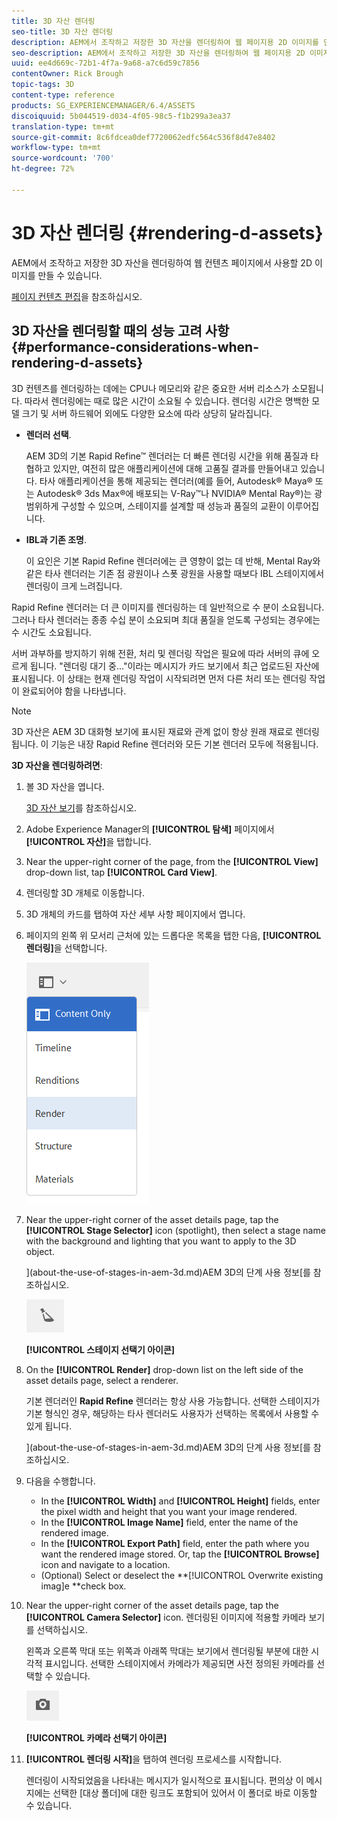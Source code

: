 ```yaml
---
title: 3D 자산 렌더링
seo-title: 3D 자산 렌더링
description: AEM에서 조작하고 저장한 3D 자산을 렌더링하여 웹 페이지용 2D 이미지를 만드는 방법을 살펴봅니다.
seo-description: AEM에서 조작하고 저장한 3D 자산을 렌더링하여 웹 페이지용 2D 이미지를 만드는 방법을 살펴봅니다.
uuid: ee4d669c-72b1-4f7a-9a68-a7c6d59c7856
contentOwner: Rick Brough
topic-tags: 3D
content-type: reference
products: SG_EXPERIENCEMANAGER/6.4/ASSETS
discoiquuid: 5b044519-d034-4f05-98c5-f1b299a3ea37
translation-type: tm+mt
source-git-commit: 8c6fdcea0def7720062edfc564c536f8d47e8402
workflow-type: tm+mt
source-wordcount: '700'
ht-degree: 72%

---
```



# 3D 자산 렌더링 {#rendering-d-assets}

AEM에서 조작하고 저장한 3D 자산을 렌더링하여 웹 컨텐츠 페이지에서 사용할 2D 이미지를 만들 수 있습니다.

[페이지 컨텐츠 편집](/help/sites-authoring/qg-page-authoring.md#editing-your-page-content)을 참조하십시오.

## 3D 자산을 렌더링할 때의 성능 고려 사항 {#performance-considerations-when-rendering-d-assets}

3D 컨텐츠를 렌더링하는 데에는 CPU나 메모리와 같은 중요한 서버 리소스가 소모됩니다. 따라서 렌더링에는 때로 많은 시간이 소요될 수 있습니다. 렌더링 시간은 명백한 모델 크기 및 서버 하드웨어 외에도 다양한 요소에 따라 상당히 달라집니다.

* **렌더러 선택**.

    AEM 3D의 기본 Rapid Refine™ 렌더러는 더 빠른 렌더링 시간을 위해 품질과 타협하고 있지만, 여전히 많은 애플리케이션에 대해 고품질 결과를 만들어내고 있습니다. 타사 애플리케이션을 통해 제공되는 렌더러(예를 들어, Autodesk® Maya® 또는 Autodesk® 3ds Max®에 배포되는 V-Ray™나 NVIDIA® Mental Ray®)는 광범위하게 구성할 수 있으며, 스테이지를 설계할 때 성능과 품질의 교환이 이루어집니다.

* **IBL과 기존 조명**.

   이 요인은 기본 Rapid Refine 렌더러에는 큰 영향이 없는 데 반해, Mental Ray와 같은 타사 렌더러는 기존 점 광원이나 스폿 광원을 사용할 때보다 IBL 스테이지에서 렌더링이 크게 느려집니다.

Rapid Refine 렌더러는 더 큰 이미지를 렌더링하는 데 일반적으로 수 분이 소요됩니다. 그러나 타사 렌더러는 종종 수십 분이 소요되며 최대 품질을 얻도록 구성되는 경우에는 수 시간도 소요됩니다.

서버 과부하를 방지하기 위해 전환, 처리 및 렌더링 작업은 필요에 따라 서버의 큐에 오르게 됩니다. &quot;렌더링 대기 중...&quot;이라는 메시지가 카드 보기에서 최근 업로드된 자산에 표시됩니다. 이 상태는 현재 렌더링 작업이 시작되려면 먼저 다른 처리 또는 렌더링 작업이 완료되어야 함을 나타냅니다.

>[!NOTE]
>
>3D 자산은 AEM 3D 대화형 보기에 표시된 재료와 관계 없이 항상 원래 재료로 렌더링됩니다. 이 기능은 내장 Rapid Refine 렌더러와 모든 기본 렌더러 모두에 적용됩니다.

**3D 자산을 렌더링하려면**:

1. 볼 3D 자산을 엽니다.

   [3D 자산 보기](viewing-3d-assets.md)를 참조하십시오.

1. Adobe Experience Manager의 **[!UICONTROL 탐색]** 페이지에서 **[!UICONTROL 자산]**&#x200B;을 탭합니다.
1. Near the upper-right corner of the page, from the **[!UICONTROL View]** drop-down list, tap **[!UICONTROL Card View]**.
1. 렌더링할 3D 개체로 이동합니다.
1. 3D 개체의 카드를 탭하여 자산 세부 사항 페이지에서 엽니다.
1. 페이지의 왼쪽 위 모서리 근처에 있는 드롭다운 목록을 탭한 다음, **[!UICONTROL 렌더링]**&#x200B;을 선택합니다.

   ![chlimage_1-369](assets/chlimage_1-369.png)

1. Near the upper-right corner of the asset details page, tap the **[!UICONTROL Stage Selector]** icon (spotlight), then select a stage name with the background and lighting that you want to apply to the 3D object.

   ](about-the-use-of-stages-in-aem-3d.md)AEM 3D의 단계 사용 정보[를 참조하십시오.

   ![chlimage_1-370](assets/chlimage_1-370.png)

   **[!UICONTROL 스테이지 선택기 아이콘]**

1. On the **[!UICONTROL Render]** drop-down list on the left side of the asset details page, select a renderer.

   기본 렌더러인 **Rapid Refine** 렌더러는 항상 사용 가능합니다. 선택한 스테이지가 기본 형식인 경우, 해당하는 타사 렌더러도 사용자가 선택하는 목록에서 사용할 수 있게 됩니다.

   ](about-the-use-of-stages-in-aem-3d.md)AEM 3D의 단계 사용 정보[를 참조하십시오.

1. 다음을 수행합니다.

   * In the **[!UICONTROL Width]** and **[!UICONTROL Height]** fields, enter the pixel width and height that you want your image rendered.
   * In the **[!UICONTROL Image Name]** field, enter the name of the rendered image.
   * In the **[!UICONTROL Export Path]** field, enter the path where you want the rendered image stored. Or, tap the **[!UICONTROL Browse]** icon and navigate to a location.
   * (Optional) Select or deselect the **[!UICONTROL Overwrite existing imag]e **check box.

1. Near the upper-right corner of the asset details page, tap the **[!UICONTROL Camera Selector]** icon. 렌더링된 이미지에 적용할 카메라 보기를 선택하십시오.

   왼쪽과 오른쪽 막대 또는 위쪽과 아래쪽 막대는 보기에서 렌더링될 부분에 대한 시각적 표시입니다. 선택한 스테이지에서 카메라가 제공되면 사전 정의된 카메라를 선택할 수 있습니다.

   ![chlimage_1-371](assets/chlimage_1-371.png)

   **[!UICONTROL 카메라 선택기 아이콘]**

1. **[!UICONTROL 렌더링 시작]**&#x200B;을 탭하여 렌더링 프로세스를 시작합니다.

   렌더링이 시작되었음을 나타내는 메시지가 일시적으로 표시됩니다. 편의상 이 메시지에는 선택한 [대상 폴더]에 대한 링크도 포함되어 있어서 이 폴더로 바로 이동할 수 있습니다.

